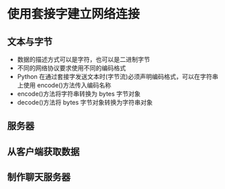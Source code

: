 # 使用套接字建立网络连接

## 文本与字节

- 数据的描述方式可以是字符，也可以是二进制字节
- 不同的网络协议要求使用不同的编码格式
- Python 在通过套接字发送文本时(字节流)必须声明编码格式，可以在字符串上使用 encode()方法传入编码名称
- encode()方法将字符串转换为 bytes 字节对象
- decode()方法将 bytes 字节对象转换为字符串对象

## 服务器

## 从客户端获取数据


## 制作聊天服务器